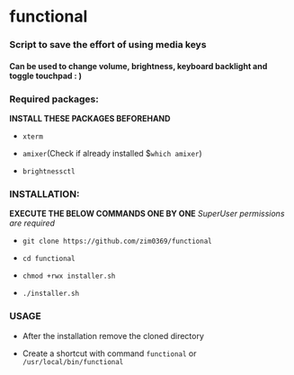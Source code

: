 # functional

### Script to save the effort of using media keys

#### Can be used to change volume, brightness, keyboard backlight and toggle touchpad : )

### Required packages:

__INSTALL THESE PACKAGES BEFOREHAND__

- `xterm`

- `amixer`(Check if already installed $`which amixer`)

- `brightnessctl`

### INSTALLATION:

__EXECUTE THE BELOW COMMANDS ONE BY ONE__
_SuperUser permissions are required_

- `git clone https://github.com/zim0369/functional`

- `cd functional`

- `chmod +rwx installer.sh`

- `./installer.sh`


### USAGE

- After the installation remove the cloned directory

- Create a shortcut with command `functional` or `/usr/local/bin/functional`
